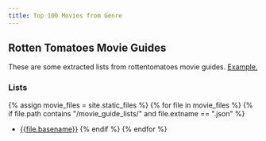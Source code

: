 ```yaml
---
title: Top 100 Movies from Genre
---
```


## Rotten Tomatoes Movie Guides

These are some extracted lists from rottentomatoes movie guides. [Example.]("https://editorial.rottentomatoes.com/guide/all-a24-movies-ranked/")

### Lists

{% assign movie_files = site.static_files %}
{% for file in movie_files %}
{% if file.path contains "/movie_guide_lists/" and file.extname == ".json" %}

- [{{file.basename}}](https://silentdot.github.io/radarr-lists/movie_guide_lists/{{file.name}})
  {% endif %}
  {% endfor %}
